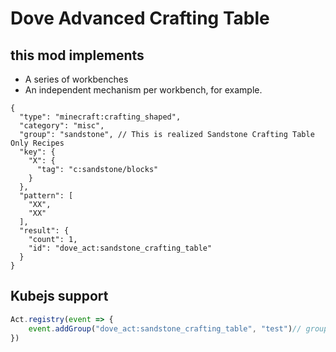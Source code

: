 # Dove Advanced Crafting Table
## this mod implements
- A series of workbenches
- An independent mechanism per workbench, for example.
```json5
{
  "type": "minecraft:crafting_shaped",
  "category": "misc",
  "group": "sandstone", // This is realized Sandstone Crafting Table Only Recipes
  "key": {
    "X": {
      "tag": "c:sandstone/blocks"
    }
  },
  "pattern": [
    "XX",
    "XX"
  ],
  "result": {
    "count": 1,
    "id": "dove_act:sandstone_crafting_table"
  }
}
```

## Kubejs support
```js
Act.registry(event => {
    event.addGroup("dove_act:sandstone_crafting_table", "test")// group: test
})
```
